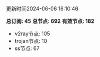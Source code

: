 更新时间2024-06-06 16:10:46

**总订阅: 45**
**总节点: 692**
**有效节点: 182**
- v2ray节点: 105
- trojan节点: 10
- ss节点: 67
